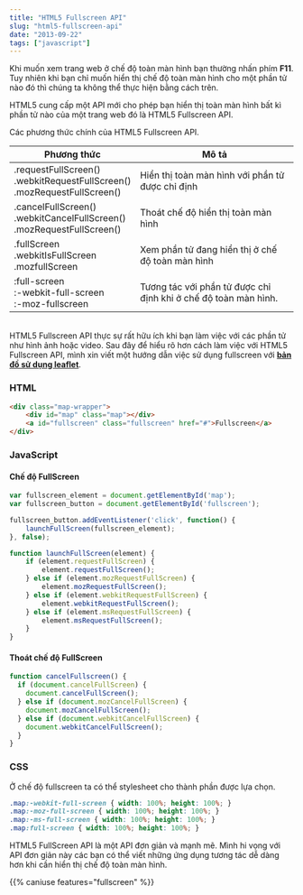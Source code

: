 ```yaml
---
title: "HTML5 Fullscreen API"
slug: "html5-fullscreen-api"
date: "2013-09-22"
tags: ["javascript"]
---
```


Khi muốn xem trang web ở chế độ toàn màn hình bạn thường nhấn phím **F11**. Tuy nhiên khi bạn chỉ muốn hiển thị chế độ toàn màn hình cho một phần tử nào đó thì chúng ta không thể thực hiện bằng cách trên.

HTML5 cung cấp một API mới cho phép bạn hiển thị toàn màn hình bất kì phần tử nào của một trang web đó là HTML5 Fullscreen API.

Các phương thức chính của HTML5 Fullscreen API.

Phương thức | Mô tả
--- | ---
.requestFullScreen() <br> .webkitRequestFullScreen() <br> .mozRequestFullScreen() | Hiển thị toàn màn hình với phần tử được chỉ định
.cancelFullScreen() <br> .webkitCancelFullScreen() <br> .mozRequestFullScreen() | Thoát chế độ hiển thị toàn màn hình
.fullScreen <br> .webkitIsFullScreen <br> .mozfullScreen | Xem phần tử đang hiển thị ở chế độ toàn màn hình
:full-screen <br> :-webkit-full-screen <br> :-moz-fullscreen | Tương tác với phần tử được chỉ định khi ở chế độ toàn màn hình.

<br>HTML5 Fullscreen API thực sự rất hữu ích khi bạn làm việc với các phần tử như hình ảnh hoặc video. Sau đây để hiểu rõ hơn cách làm việc với HTML5 Fullscreen API, mình xin viết một hướng dẫn việc sử dụng fullscreen với **[bản đồ sử dụng leaflet](/blog/html5-geolocation-va-leaflet/)**.

### HTML

~~~html
<div class="map-wrapper">
	<div id="map" class="map"></div>
	<a id="fullscreen" class="fullscreen" href="#">Fullscreen</a>
</div>
~~~

### JavaScript

#### Chế độ FullScreen

~~~javascript
var fullscreen_element = document.getElementById('map');
var fullscreen_button = document.getElementById('fullscreen');

fullscreen_button.addEventListener('click', function() {
	launchFullScreen(fullscreen_element);
}, false);

function launchFullScreen(element) {
	if (element.requestFullScreen) {
		element.requestFullScreen();
	} else if (element.mozRequestFullScreen) {
		element.mozRequestFullScreen();
	} else if (element.webkitRequestFullScreen) {
		element.webkitRequestFullScreen();
	} else if (element.msRequestFullScreen) {
		element.msRequestFullScreen();
	}
}
~~~

#### Thoát chế độ FullScreen

~~~javascript
function cancelFullscreen() {
  if (document.cancelFullScreen) {
    document.cancelFullScreen();
  } else if (document.mozCancelFullScreen) {
    document.mozCancelFullScreen();
  } else if (document.webkitCancelFullScreen) {
    document.webkitCancelFullScreen();
  }
}
~~~

### CSS

Ở chế độ fullscreen ta có thể stylesheet cho thành phần được lựa chọn.

~~~css
.map:-webkit-full-screen { width: 100%; height: 100%; }
.map:-moz-full-screen { width: 100%; height: 100%; }
.map:-ms-full-screen { width: 100%; height: 100%; }
.map:full-screen { width: 100%; height: 100%; }
~~~

HTML5 FullScreen API là một API đơn giản và mạnh mẽ. Mình hi vọng với API đơn giản này các bạn có thể viết những ứng dụng tương tác dễ dàng hơn khi cần hiển thị chế độ toàn màn hình.

{{% caniuse features="fullscreen" %}}
